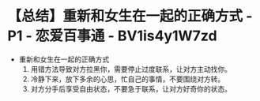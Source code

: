 # 【总结】重新和女生在一起的正确方式 - P1 - 恋爱百事通 - BV1is4y1W7zd

-   重新和女生在一起的正确方式
    1.  用错方法导致对方拉黑你，需要停止过度联系，让对方主动找你。
    2.  冷静下来，放下多余的心思，忙自己的事情，不要围绕对方转。
    3.  对方分手后享受自由状态，不要急于联系，让对方好奇你的状态。